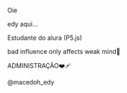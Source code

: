 Oie

edy aqui...

Estudante do alura (P5.js)

bad influence only affects weak mind🧭

ADMINISTRAÇÃO❤️‍🩹

@macedoh_edy
